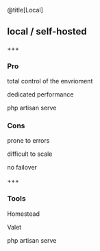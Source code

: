 @title[Local]
## local / self-hosted
+++
### Pro
<p class="fragment text-left text-07">total control of the envrioment</p>
<p class="fragment text-left text-07">dedicated performance</p>
<p class="fragment text-left text-07">php artisan serve</p>

### Cons
<p class="fragment text-left text-07">prone to errors</p>
<p class="fragment text-left text-07">difficult to scale</p>
<p class="fragment text-left text-07">no failover</p>

+++
### Tools
<p class="fragment text-left text-07">Homestead</p>
<p class="fragment text-left text-07">Valet</p>
<p class="fragment text-left text-07">php artisan serve</p>


